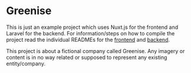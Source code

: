 # Greenise
This is just an example project which uses Nuxt.js for the frontend and Laravel for the backend.
For information/steps on how to compile the project read the individual READMEs for the [frontend](frontend/README.md) and [backend](backend/README.md).

This project is about a fictional company called Greenise. Any imagery or content is in no way related or supposed to represent any existing entity/company. 